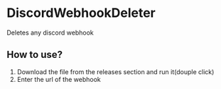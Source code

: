 # DiscordWebhookDeleter
Deletes any discord webhook

## How to use?
1. Download the file from the releases section and run it(douple click)
2. Enter the url of the webhook
